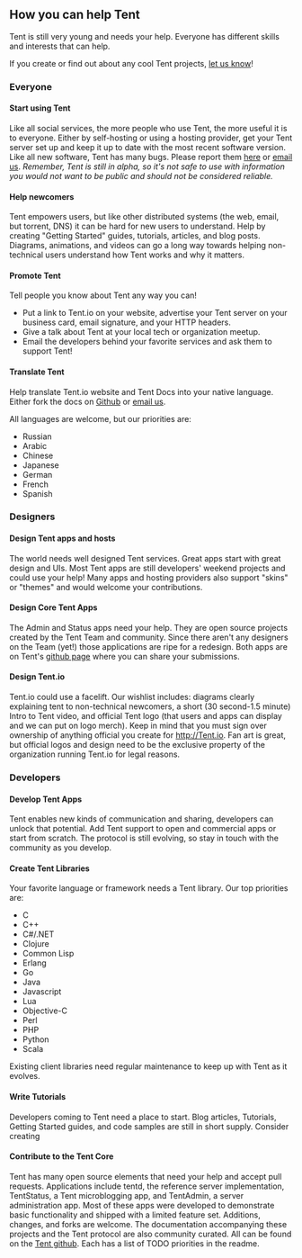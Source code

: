## How you can help Tent
<span class="lead">Tent is still very young and needs your help. Everyone has different skills and interests that can help.</span>

If you create or find out about any cool Tent projects, [let us know](mailto:contact@tent.is)!

### Everyone
#### Start using Tent
Like all social services, the more people who use Tent, the more useful it is to everyone. Either by self-hosting or using a hosting provider, get your Tent server set up and keep it up to date with the most recent software version. Like all new software, Tent has many bugs. Please report them [here](https://github.com/tent/tentd/issues) or [email us](mailto:contact@tent.io). *Remember, Tent is still in alpha, so it's not safe to use with information you would not want to be public and should not be considered reliable.*

#### Help newcomers
Tent empowers users, but like other distributed systems (the web, email, but torrent, DNS) it can be hard for new users to understand. Help by creating "Getting Started" guides, tutorials, articles, and blog posts. Diagrams, animations, and videos can go a long way towards helping non-technical users understand how Tent works and why it matters.

#### Promote Tent
Tell people you know about Tent any way you can! 

 - Put a link to Tent.io on your website, advertise your Tent server on your business card, email signature, and your HTTP headers. 
 - Give a talk about Tent at your local tech or organization meetup. 
 - Email the developers behind your favorite services and ask them to support Tent!
    
#### Translate Tent
Help translate Tent.io website and Tent Docs into your native language. Either fork the docs on [Github](https://github.com/tent/tent.io) or [email us](mailto:contact@tent.io).

All languages are welcome, but our priorities are:

 - Russian
 - Arabic
 - Chinese
 - Japanese
 - German
 - French
 - Spanish

  
### Designers
#### Design Tent apps and hosts
The world needs well designed Tent services. Great apps start with great design and UIs. Most Tent apps are still developers' weekend projects and could use your help! Many apps and hosting providers also support "skins" or "themes" and would welcome your contributions.
    
#### Design Core Tent Apps 
The Admin and Status apps need your help. They are open source projects created by the Tent Team and community. Since there aren't any designers on the Team (yet!) those applications are ripe for a redesign. Both apps are on Tent's [github page](http://github.com/tent) where you can share your submissions.
    
#### Design Tent.io
Tent.io could use a facelift. Our wishlist includes: diagrams clearly explaining tent to non-technical newcomers, a short (30 second-1.5 minute) Intro to Tent video, and official Tent logo (that users and apps can display and we can put on logo merch). Keep in mind that you must sign over ownership of anything official you create for http://Tent.io. Fan art is great, but official logos and design need to be the exclusive property of the organization running Tent.io for legal reasons.

### Developers

#### Develop Tent Apps
Tent enables new kinds of communication and sharing, developers can unlock that potential. Add Tent support to open and commercial apps or start from scratch. The protocol is still evolving, so stay in touch with the community as you develop. 
    
#### Create Tent Libraries
Your favorite language or framework needs a Tent library. Our top priorities are:

 - C
 - C++
 - C#/.NET
 - Clojure
 - Common Lisp
 - Erlang
 - Go
 - Java
 - Javascript
 - Lua
 - Objective-C
 - Perl
 - PHP
 - Python
 - Scala
    
Existing client libraries need regular maintenance to keep up with Tent as it evolves.
  
#### Write Tutorials
Developers coming to Tent need a place to start. Blog articles, Tutorials, Getting Started guides, and code samples are still in short supply. Consider creating 
  
#### Contribute to the Tent Core
Tent has many open source elements that need your help and accept pull requests. Applications include tentd, the reference server implementation, TentStatus, a Tent microblogging app, and TentAdmin, a server administration app. Most of these apps were developed to demonstrate basic functionality and shipped with a limited feature set. Additions, changes, and forks are welcome. The documentation accompanying these projects and the Tent protocol are also community curated. All can be found on the [Tent github](http://github.com/tent/). Each has a list of TODO priorities in the readme. 
  
